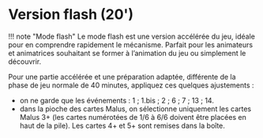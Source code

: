 # Version flash (20')

!!! note "Mode flash"
    Le mode flash est une version accélérée du jeu, idéale pour en comprendre rapidement le mécanisme. Parfait pour les animateurs et animatrices souhaitant se former à l’animation du jeu ou simplement le découvrir.    

Pour une partie accélérée et une préparation adaptée, différente de la phase de jeu normale de 40 minutes, appliquez ces quelques ajustements :
- on ne garde que les événements : 1 ; 1.bis ; 2 ; 6 ; 7 ; 13 ; 14.
- dans la pioche des cartes Malus, on sélectionne uniquement les cartes Malus 3+ (les cartes numérotées de 1/6 à 6/6 doivent être placées en haut de la pile). Les cartes 4+ et 5+ sont remises dans la boîte.